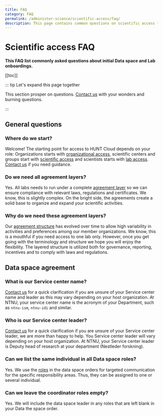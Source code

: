 ```yaml
---
title: FAQ
category: FAQ
permalink: /administer-science/scientific-access/faq/
description: This page contains common questions on scientific access to HUNT Cloud resources.
---
```


# Scientific access FAQ

**This FAQ list commonly asked questions about initial Data space and Lab onboardings.**

[[toc]]

::: tip Let's expand this page together

This section prosper on questions. [Contact us](/contact) with your wonders and burning questions.

:::


## General questions

### Where do we start? 

Welcome! The starting point for access to HUNT Cloud depends on your role: Organizations starts with [organizational access](/govern-science/organizational-access/), scientific centers and groups start with [scientific access](/administer-science/scientific-access/) and scientists starts with [lab access](/administer-science/service-desk/lab-orders/#add-a-new-lab-user). [Contact us](/contact) if you need guidance. 

### Do we need all agreement layers? 

Yes. All labs needs to run under a complete [agreement layer](/administer-science/agreements/overview/#overview) so we can ensure compliance with relevant laws, regulations and certificates. We know, this is slightly complex. On the bright side, the agreements create a solid base to organize and expand your scientific activities.

### Why do we need these agreement layers? 

Our [agreement structure](/administer-science/agreements/overview/#overview) has evolved over time to allow high variability in activities and preferences among our member organizations. We know, this is a mouthful if you need access to one lab only. However, once you get going with the terminology and structure we hope you will enjoy the flexibility. The layered structure is utilized both for governance, reporting, incentives and to comply with laws and regulations.

## Data space agreement

### What is our Service center name? 

[Contact us](/contact) for a quick clarification if you are unsure of your Service center name and leader as this may vary depending on your host organization. At NTNU, your service center name is the acronym of your Department, such as `ntnu-ism`, `ntnu-idi` and similar.

### Who is our Service center leader?

[Contact us](/contact) for a quick clarification if you are unsure of your Service center leader, we are more than happy to help. You Service center leader will vary depending on your host organization. At NTNU, your Service center leader is Deputy head of research at your department (Nestleder forskning). 


### Can we list the same individual in all Data space roles? 

Yes. We use the [roles](/administer-science/roles) in the data space orders for targeted communication for the specific responsibility areas. Thus, they can be assigned to one or several individual. 

### Can we leave the coordinator roles empty? 

Yes. We will include the data space leader in any roles that are left blank in your Data the space order. 


